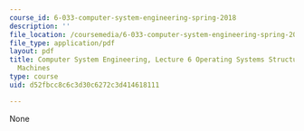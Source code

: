 ```yaml
---
course_id: 6-033-computer-system-engineering-spring-2018
description: ''
file_location: /coursemedia/6-033-computer-system-engineering-spring-2018/d52fbcc8c6c3d30c6272c3d414618111_MIT6_033S18lec6.pdf
file_type: application/pdf
layout: pdf
title: Computer System Engineering, Lecture 6 Operating Systems Structure and Virtual
  Machines
type: course
uid: d52fbcc8c6c3d30c6272c3d414618111

---
```

None